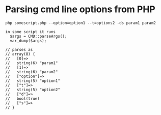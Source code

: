 # Parsing cmd line options from PHP

    php somescript.php --option=option1 --t=options2 -ds param1 param2
    
    in some script it runs
      $args = CMD::parseArgs();
      var_dump($args);

    // parses as
    // array(8) {
    //   [0]=>
    //   string(6) "param1"
    //   [1]=>
    //   string(6) "param2"
    //   ["option"]=>
    //   string(5) "option1"
    //   ["t"]=>
    //   string(5) "option2"
    //   ["d"]=>
    //   bool(true)
    //   ["s"]=>
    // }